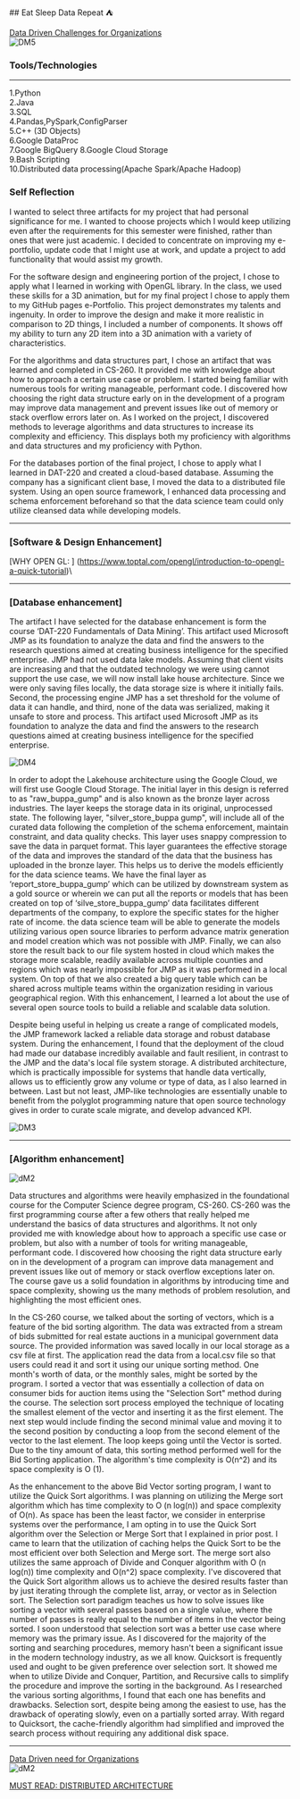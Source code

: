 <link rel="icon" type="image/png" href="/assets/img/data.png" />
## Eat Sleep Data Repeat ⛺ 

[Data Driven Challenges for Organizations](https://hbr.org/2022/02/why-becoming-a-data-driven-organization-is-so-hard)\
![DM5](https://user-images.githubusercontent.com/75957662/200127239-f2346f45-be78-4734-93f6-28b5daba7351.jpeg)



### Tools/Technologies
---
1.Python\
2.Java\
3.SQL\
4.Pandas,PySpark,ConfigParser\
5.C++ (3D Objects)\
6.Google DataProc\
7.Google BigQuery
8.Google Cloud Storage\
9.Bash Scripting\
10.Distributed data processing(Apache Spark/Apache Hadoop)

### Self Reflection
I wanted to select three artifacts for my project that had personal significance for me. I wanted to choose projects which I would keep utilizing even after the requirements for this semester were finished, rather than ones that were just academic. I decided to concentrate on improving my e-portfolio, update code that I might use at work, and update a project to add functionality that would assist my growth.

For the software design and engineering portion of the project, I chose to apply what I learned in working with OpenGL library. In the class, we used these skills for a 3D animation, but for my final project I chose to apply them to my GitHub pages e-Portfolio. This project demonstrates my talents and ingenuity. In order to improve the design and make it more realistic in comparison to 2D things, I included a number of components. It shows off my ability to turn any 2D item into a 3D animation with a variety of characteristics.

For the algorithms and data structures part, I chose an artifact that was learned and completed in CS-260. It provided me with knowledge about how to approach a certain use case or problem. I started being familiar with numerous tools for writing manageable, performant code. I discovered how choosing the right data structure early on in the development of a program may improve data management and prevent issues like out of memory or stack overflow errors later on.
As I worked on the project, I discovered methods to leverage algorithms and data structures to increase its complexity and efficiency. This displays both my proficiency with algorithms and data structures and my proficiency with Python.

For the databases portion of the final project, I chose to apply what I learned in DAT-220 and created a cloud-based database. Assuming the company has a significant client base, I moved the data to a distributed file system. Using an open source framework, I enhanced data processing and schema enforcement beforehand so that the data science team could only utilize cleansed data while developing models.

---
### [Software & Design Enhancement]


[WHY OPEN GL: ] (https://www.toptal.com/opengl/introduction-to-opengl-a-quick-tutorial)\

---
### [Database enhancement]

The artifact I have selected for the database enhancement is form the course ‘DAT-220 Fundamentals of Data Mining’. This artifact used Microsoft JMP as its foundation to analyze the data and find the answers to the research questions aimed at creating business intelligence for the specified enterprise. JMP had not used data lake models. Assuming that client visits are increasing and that the outdated technology we were using cannot support the use case, we will now install lake house architecture. Since we were only saving files locally, the data storage size is where it initially fails. Second, the processing engine JMP has a set threshold for the volume of data it can handle, and third, none of the data was serialized, making it unsafe to store and process. This artifact used Microsoft JMP as its foundation to analyze the data and find the answers to the research questions aimed at creating business intelligence for the specified enterprise.


![DM4](https://www.waitingforcode.com/public/images/articles/lakehouse_architecture.png)


In order to adopt the Lakehouse architecture using the Google Cloud, we will first use Google Cloud Storage. The initial layer in this design is referred to as "raw_buppa_gump" and is also known as the bronze layer across industries. The layer keeps the storage data in its original, unprocessed state. The following layer, "silver_store_buppa gump", will include all of the curated data following the completion of the schema enforcement, maintain constraint, and data quality checks. This layer uses snappy compression to save the data in parquet format. This layer guarantees the effective storage of the data and improves the standard of the data that the business has uploaded in the bronze layer. This helps us to derive the models efficiently for the data science teams. We have the final layer as ‘report_store_buppa_gump’ which can be utilized by downstream system as a gold source or wherein we can put all the reports or models that has been created on top of ‘silve_store_buppa_gump’ data facilitates different departments of the company, to explore the specific states for the higher rate of income. the data science team will be able to generate the models utilizing various open source libraries to perform advance matrix generation and model creation which was not possible with JMP. Finally, we can also store the result back to our file system hosted in cloud which makes the storage more scalable, readily available across multiple counties and regions which was nearly impossible for JMP as it was performed in a local system. On top of that we also created a big query table which can be shared across multiple teams within the organization residing in various geographical region. With this enhancement, I learned a lot about the use of several open source tools to build a reliable and scalable data solution.

Despite being useful in helping us create a range of complicated models, the JMP framework lacked a reliable data storage and robust database system. During the enhancement, I found that the deployment of the cloud had made our database incredibly available and fault resilient, in contrast to the JMP and the data's local file system storage. A distributed architecture, which is practically impossible for systems that handle data vertically, allows us to efficiently grow any volume or type of data, as I also learned in between. Last but not least, JMP-like technologies are essentially unable to benefit from the polyglot programming nature that open source technology gives in order to curate scale migrate, and develop advanced KPI.  

![DM3](https://maelfabien.github.io/assets/images/gcp_32.jpg)

---
### [Algorithm enhancement]

![dM2](https://mymusing.co/wp-content/uploads/2017/04/sorting-time-complexity.jpg)

Data structures and algorithms were heavily emphasized in the foundational course for the Computer Science degree program, CS-260. CS-260 was the first programming course after a few others that really helped me understand the basics of data structures and algorithms. It not only provided me with knowledge about how to approach a specific use case or problem, but also with a number of tools for writing manageable, performant code. I discovered how choosing the right data structure early on in the development of a program can improve data management and prevent issues like out of memory or stack overflow exceptions later on. The course gave us a solid foundation in algorithms by introducing time and space complexity, showing us the many methods of problem resolution, and highlighting the most efficient ones.

In the CS-260 course, we talked about the sorting of vectors, which is a feature of the bid sorting algorithm. The data was extracted from a stream of bids submitted for real estate auctions in a municipal government data source. The provided information was saved locally in our local storage as a csv file at first. The application read the data from a local.csv file so that users could read it and sort it using our unique sorting method. One month's worth of data, or the monthly sales, might be sorted by the program. I sorted a vector that was essentially a collection of data on consumer bids for auction items using the "Selection Sort" method during the course. The selection sort process employed the technique of locating the smallest element of the vector and inserting it as the first element. The next step would include finding the second minimal value and moving it to the second position by conducting a loop from the second element of the vector to the last element. The loop keeps going until the Vector is sorted. Due to the tiny amount of data, this sorting method performed well for the Bid Sorting application. The algorithm's time complexity is O(n^2) and its space complexity is O (1).

As the enhancement to the above Bid Vector sorting program, I want to utilize the Quick Sort algorithms. I was planning on utilizing the Merge sort algorithm which has time complexity to O (n log(n)) and space complexity of O(n). As space has been the least factor, we consider in enterprise systems over the performance, I am opting in to use the Quick Sort algorithm over the Selection or Merge Sort that I explained in prior post. I came to learn that the utilization of caching helps the Quick Sort to be the most efficient over both Selection and Merge sort. The merge sort also utilizes the same approach of Divide and Conquer algorithm with O (n log(n)) time complexity and O(n^2) space complexity. I've discovered that the Quick Sort algorithm allows us to achieve the desired results faster than by just iterating through the complete list, array, or vector as in Selection sort. The Selection sort paradigm teaches us how to solve issues like sorting a vector with several passes based on a single value, where the number of passes is really equal to the number of items in the vector being sorted. I soon understood that selection sort was a better use case where memory was the primary issue. As I discovered for the majority of the sorting and searching procedures, memory hasn't been a significant issue in the modern technology industry, as we all know. Quicksort is frequently used and ought to be given preference over selection sort. It showed me when to utilize Divide and Conquer, Partition, and Recursive calls to simplify the procedure and improve the sorting in the background. As I researched the various sorting algorithms, I found that each one has benefits and drawbacks. Selection sort, despite being among the easiest to use, has the drawback of operating slowly, even on a partially sorted array. With regard to Quicksort, the cache-friendly algorithm had simplified and improved the search process without requiring any additional disk space.



---
[Data Driven need for Organizations](https://towardsdatascience.com/why-organizations-need-to-be-data-driven-98ade3ca53a)\
![dM2](https://user-images.githubusercontent.com/75957662/200127231-3c6d647c-420c-4893-a3f3-7512447b1d58.jpeg)


[MUST READ: DISTRIBUTED ARCHITECTURE](https://www.ionos.com/digitalguide/server/know-how/what-is-distributed-computing/)
